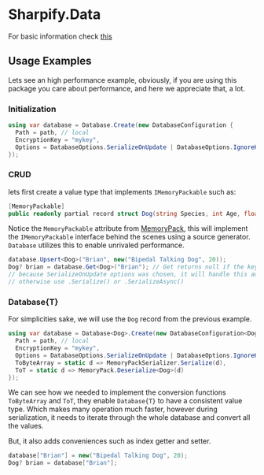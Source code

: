# Sharpify.Data

For basic information check [this](https://github.com/dusrdev/Sharpify/blob/main/Sharpify.Data/README.md)

## Usage Examples

Lets see an high performance example, obviously, if you are using this package you care about performance, and here we appreciate that, a lot.

### Initialization

```csharp
using var database = Database.Create(new DatabaseConfiguration {
  Path = path, // local
  EncryptionKey = "mykey",
  Options = DatabaseOptions.SerializeOnUpdate | DatabaseOptions.IgnoreKeyCases
});
```

### CRUD

lets first create a value type that implements `IMemoryPackable` such as:

```csharp
[MemoryPackable]
public readonly partial record struct Dog(string Species, int Age, float Weight);
```

Notice the `MemoryPackable` attribute from [MemoryPack](https://github.com/Cysharp/MemoryPack), this will implement the `IMemoryPackable` interface behind the scenes using a source generator. `Database` utilizes this to enable unrivaled performance.

```csharp
database.Upsert<Dog>("Brian", new("Bipedal Talking Dog", 20));
Dog? brian = database.Get<Dog>("Brian"); // Get returns null if the key doesn't exist
// because SerializeOnUpdate options was chosen, it will handle this automatically
// otherwise use .Serialize() or .SerializeAsync()
```

### Database{T}

For simplicities sake, we will use the `Dog` record from the previous example.

```csharp
using var database = Database<Dog>.Create(new DatabaseConfiguration<Dog> {
  Path = path, // local
  EncryptionKey = "mykey",
  Options = DatabaseOptions.SerializeOnUpdate | DatabaseOptions.IgnoreKeyCases,
  ToByteArray = static d => MemoryPackSerializer.Serialize(d),
  ToT = static d => MemoryPack.Deserialize<Dog>(d)
});
```

We can see how we needed to implement the conversion functions `ToByteArray` and `ToT`, they enable `Database{T}` to have a consistent value type. Which makes many operation much faster, however during serialization, it needs to iterate through the whole database and convert all the values.

But, it also adds conveniences such as index getter and setter.

```csharp
database["Brian"] = new("Bipedal Talking Dog", 20);
Dog? brian = database["Brian"];
```
